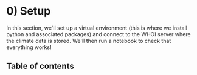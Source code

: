 # 0) Setup
In this section, we'll set up a virtual environment (this is where we install python and associated packages) and connect to the WHOI server where the climate data is stored. We'll then run a notebook to check that everything works!

## Table of contents
```{tableofcontents}
```


